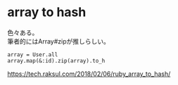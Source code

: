 # array to hash
色々ある。  
筆者的にはArray#zipが推しらしい。  
```
array = User.all
array.map(&:id).zip(array).to_h
```
https://tech.raksul.com/2018/02/06/ruby_array_to_hash/